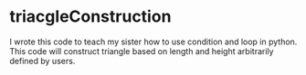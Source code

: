 # triacgleConstruction
I wrote this code to teach my sister how to use condition and loop in python.
This code will construct triangle based on length and height arbitrarily defined by users.
